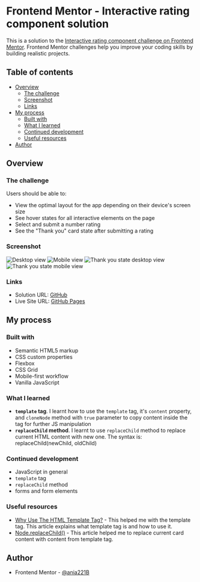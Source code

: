 # Frontend Mentor - Interactive rating component solution

This is a solution to the [Interactive rating component challenge on Frontend Mentor](https://www.frontendmentor.io/challenges/interactive-rating-component-koxpeBUmI). Frontend Mentor challenges help you improve your coding skills by building realistic projects.

## Table of contents

- [Overview](#overview)
  - [The challenge](#the-challenge)
  - [Screenshot](#screenshot)
  - [Links](#links)
- [My process](#my-process)
  - [Built with](#built-with)
  - [What I learned](#what-i-learned)
  - [Continued development](#continued-development)
  - [Useful resources](#useful-resources)
- [Author](#author)

## Overview

### The challenge

Users should be able to:

- View the optimal layout for the app depending on their device's screen size
- See hover states for all interactive elements on the page
- Select and submit a number rating
- See the "Thank you" card state after submitting a rating

### Screenshot

![Desktop view](./screenshots/Frontend-Mentor-Interactive-rating-component-desktop.png)
![Mobile view](./screenshots/Frontend-Mentor-Interactive-rating-component-mobile.png)
![Thank you state desktop view](./screenshots/Frontend-Mentor-Interactive-rating-component-thank-you-state-desktop.png)
![Thank you state mobile view](./screenshots/Frontend-Mentor-Interactive-rating-component-thank-you-state-mobile.png)

### Links

- Solution URL: [GitHub](https://github.com/ania221B/interactive-rating-component)
- Live Site URL: [GitHub Pages](https://ania221b.github.io/interactive-rating-component/)

## My process

### Built with

- Semantic HTML5 markup
- CSS custom properties
- Flexbox
- CSS Grid
- Mobile-first workflow
- Vanilla JavaScript

### What I learned

- **`template` tag**. I learnt how to use the `template` tag, it's `content` property, and `cloneNode` method with `true` parameter to copy content inside the tag for further JS manipulation
- **`replaceChild` method**. I learnt to use `replaceChild` method to replace current HTML content with new one. The syntax is: replaceChild(newChild, oldChild)

### Continued development

- JavaScript in general
- `template` tag
- `replaceChild` method
- forms and form elements

### Useful resources

- [Why Use The HTML Template Tag?](https://blog.webdevsimplified.com/2020-06/template-tag/) - This helped me with the template tag. This article explains what template tag is and how to use it.
- [Node.replaceChild()](https://developer.mozilla.org/en-US/docs/Web/API/Node/replaceChild) - This article helped me to replace current card content with content from template tag.

## Author

- Frontend Mentor - [@ania221B](https://www.frontendmentor.io/profile/ania221B)
